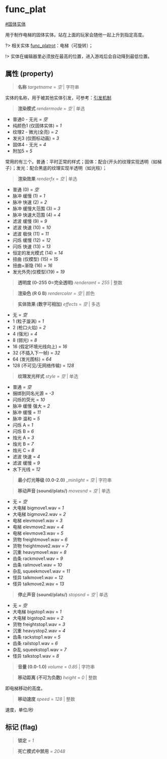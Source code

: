 # func_plat
[#固体实体](wiki/solid_entity)

用于制作电梯的固体实体。站在上面的玩家会随他一起上升到指定高度。

?> 相关实体 [func_platrot](wiki/entity/func_platrot)：电梯（可旋转）；

!> 实体在编辑器里必须放在最高的位置，进入游戏后会自动降到最低位置。

## 属性 (property)
> **名称** *targetname* = *空* | 字符串

实体的名称，用于被其他实体引发，可参考：[引发机制](wiki/trigger)

> **渲染模式** *rendermode* = *空* | 单选

- 普通0 - 无光 = *空*
- 纯颜色1 (仅固体实体) = *1*
- 纹理2 - 微光(全亮) = *2*
- 发光3 (仅图标动画) = *3*
- 固体4 - 无光 = *4*
- 附加5 = *5*

常用的有三个。普通：平时正常的样式；固体：配合{开头的纹理实现透明（如梯子）；发光：配合黑底的纹理实现半透明（如光柱）；

> **渲染效果** *renderfx* = *空* | 单选

- 普通 (0) = *空*
- 脉冲 缓慢 (1) = *1*
- 脉冲 快速 (2) = *2*
- 脉冲 缓慢大范围 (3) = *3*
- 脉冲 快速大范围 (4) = *4*
- 滤波 缓慢 (9) = *9*
- 滤波 快速 (10) = *10*
- 滤波 极快 (11) = *11*
- 闪烁 缓慢 (12) = *12*
- 闪烁 快速 (13) = *13*
- 恒定的发光模式 (14) = *14*
- 扭曲 (仅模型) (15) = *15*
- 扭曲+渐隐 (16) = *16*
- 发光外壳(仅模型)(19) = *19*

> **透明度 (0-255 0=完全透明)** *renderamt* = *255* | 整数

> **渲染色 (R G B)** *rendercolor* = *空* | 颜色

> **实体效果 (数字可相加)** *effects* = *空* | 多选

- 无 = *空*
- 1 (粒子漩涡) = *1*
- 2 (枪口火焰) = *2*
- 4 (强光) = *4*
- 8 (弱光) = *8*
- 16 (假定环境光线向上) = *16*
- 32 (不插入下一帧) = *32*
- 64 (发光图标) = *64*
- 128 (不可见/无网络传输) = *128*

> **纹理发光样式** *style* = *空* | 单选

- 普通 = *空*
- 捆绑到同名光源 = *-3*
- 闪烁的荧光 = *10*
- 脉冲 缓慢 强大 = *2*
- 脉冲 缓慢 = *11*
- 脉冲 温和 = *5*
- 闪烁 A = *1*
- 闪烁 B = *6*
- 烛光 A = *3*
- 烛光 B = *7*
- 烛光 C = *8*
- 滤波 快速 = *4*
- 滤波 缓慢 = *9*
- 水下光线 = *12*

> **最小灯光等级 (0.0-2.0)** *_minlight* = *空* | 字符串

> **移动声音 (sound/plats/)** *movesnd* = *空* | 单选

- 无 = *空*
- 大电梯 bigmove1.wav = *1*
- 大电梯 bigmove2.wav = *2*
- 电梯 elevmove1.wav = *3*
- 电梯 elevmove2.wav = *4*
- 电梯 elevmove3.wav = *5*
- 货物 freightmove1.wav = *6*
- 货物 freightmove2.wav = *7*
- 沉重 heavymove1.wav = *8*
- 齿条 rackmove1.wav = *9*
- 齿条 railmove1.wav = *10*
- 杂乱 squeekmove1.wav = *11*
- 怪异 talkmove1.wav = *12*
- 怪异 talkmove2.wav = *13*

> **停止声音 (sound/plats/)** *stopsnd* = *空* | 单选

- 无 = *空*
- 大电梯 bigstop1.wav = *1*
- 大电梯 bigstop2.wav = *2*
- 货物 freightstop1.wav = *3*
- 沉重 heavystop2.wav = *4*
- 齿条 rackstop1.wav = *5*
- 齿条 railstop1.wav = *6*
- 杂乱 squeekstop1.wav = *7*
- 怪异 talkstop1.wav = *8*

> **音量 (0.0-1.0)** *volume* = *0.85* | 字符串

> **移动距离 (不可为负数)** *height* = *0* | 整数

即电梯移动的高度。

> **移动速度** *speed* = *128* | 整数

速度，单位/秒

## 标记 (flag)
> **锁定** *= 1*

> **死亡模式中禁用** *= 2048*

